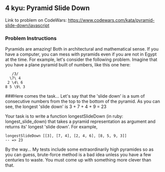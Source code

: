 ## 4 kyu: Pyramid Slide Down

Link to problem on CodeWars: https://www.codewars.com/kata/pyramid-slide-down/javascript

### Problem Instructions

Pyramids are amazing! Both in architectural and mathematical sense. If you have a computer, you can mess with pyramids even if you are not in Egypt at the time. For example, let's consider the following problem. Imagine that you have a plane pyramid built of numbers, like this one here:

```
   /3/
  \7\ 4
 2 \4\ 6
8 5 \9\ 3
```

###Here comes the task...
Let's say that the 'slide down' is a sum of consecutive numbers from the top to the bottom of the pyramid. As you can see, the longest 'slide down' is 3 + 7 + 4 + 9 = 23

Your task is to write a function longestSlideDown (in ruby: longest_slide_down) that takes a pyramid representation as argument and returns its' longest 'slide down'. For example,

```
longestSlideDown [[3], [7, 4], [2, 4, 6], [8, 5, 9, 3]]
-- => 23
```

By the way... My tests include some extraordinarily high pyramides so as you can guess, brute-force method is a bad idea unless you have a few centuries to waste. You must come up with something more clever than that.
